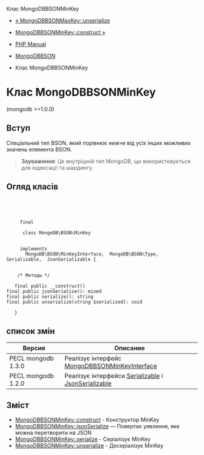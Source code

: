 Клас MongoDBBSONMinKey

-   [« MongoDBBSONMaxKey::unserialize](mongodb-bson-maxkey.unserialize.html)
    
-   [MongoDBBSONMinKey::construct »](mongodb-bson-minkey.construct.html)
    
-   [PHP Manual](index.md)
    
-   [MongoDBBSON](book.bson.md)
    
-   Клас MongoDBBSONMinKey
    

# Клас MongoDBBSONMinKey

(mongodb >=1.0.0)

## Вступ

Спеціальний тип BSON, який порівнює нижче від усіх інших можливих значень елемента BSON.

> **Зауваження**: Це внутрішній тип MongoDB, що використовується для індексації та шардингу.

## Огляд класів

```classsynopsis


    
    
     final
     
      class MongoDB\BSON\MinKey
     

     implements 
       MongoDB\BSON\MinKeyInterface,  MongoDB\BSON\Type,  Serializable,  JsonSerializable {
    

    /* Методы */
    
   final public __construct()
final public jsonSerialize(): mixed
final public serialize(): string
final public unserialize(string $serialized): void

   }
```

## список змін

| Версия             | Описание                                                                                                  |
|--------------------|-----------------------------------------------------------------------------------------------------------|
| PECL mongodb 1.3.0 | Реалізує інтерфейс [MongoDBBSONMinKeyInterface](class.mongodb-bson-minkeyinterface.html)                  |
| PECL mongodb 1.2.0 | Реалізує інтерфейси [Serializable](class.serializable.md) і [JsonSerializable](class.jsonserializable.md) |

## Зміст

-   [MongoDBBSONMinKey::construct](mongodb-bson-minkey.construct.html) - Конструктор MinKey
-   [MongoDBBSONMinKey::jsonSerialize](mongodb-bson-minkey.jsonserialize.html) — Повертає уявлення, яке можна перетворити на JSON
-   [MongoDBBSONMinKey::serialize](mongodb-bson-minkey.serialize.html) - Серіалізує MinKey
-   [MongoDBBSONMinKey::unserialize](mongodb-bson-minkey.unserialize.html) - Десеріалізує MinKey